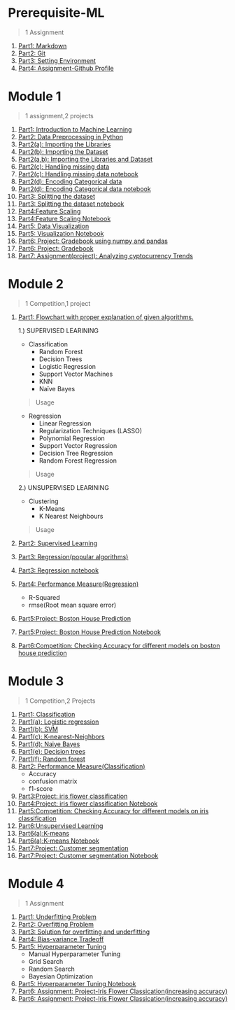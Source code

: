 # Prerequisite-ML

> 1 Assignment

1. [Part1: Markdown](Part1-markdown.md)
2. [Part2: Git](Part2-git.md)
3. [Part3: Setting Environment](Part3-env.md)
4. [Part4: Assignment-Github Profile](Part4-ass.md)

# Module 1

> 1 assignment,2 projects 

1. [Part1: Introduction to Machine Learning ](Part1-ML.md)
2. [Part2: Data Preprocessing in Python](Part2-preprocess.md)
3. [Part2(a): Importing the Libraries](Part2(a)-imp_lib.md)
4. [Part2(b): Importing the Dataset](Part2(b)-imp_data.md)
5. [Part2(a,b): Importing the Libraries and Dataset](Part2(a,b)-imp_lib&data.md)
7. [Part2(c): Handling missing data](Part2(c)-Missing.md)
8. [Part2(c): Handling missing data notebook](Part2(c)-Missing.ipynb)
9. [Part2(d): Encoding Categorical data](Part2(d)-Encoding.md)
10. [Part2(d): Encoding Categorical data notebook](Part2(d)-Encoding.ipynb)
11. [Part3: Splitting the dataset](Part3-split.md)
12. [Part3: Splitting the dataset notebook](Part3-split.ipynb)
13. [Part4:Feature Scaling](part4-feature.md)
14. [Part4:Feature Scaling Notebook](part4-feature.ipynb)
15. [Part5: Data Visualization ](Part5-visualisation_theory.md)
16. [Part5: Visualization Notebook](Part5-visualization.ipynb)
17. [Part6: Project: Gradebook using numpy and pandas](Part6-gradebook.md)
18. [Part6: Project: Gradebook](Part6-gradebook.ipynb)
17. [Part7: Assignment(project): Analyzing cyptocurrency Trends](Part7-crpto.ipynb)

# Module 2

> 1 Competition,1 project
1. [Part1: Flowchart with proper explanation of given algorithms.](Part1-flowchart.md)  

   1.) SUPERVISED LEARINING
     * Classification
       * Random Forest
       * Decision Trees
       * Logistic Regression
       * Support Vector Machines
       * KNN
       * Naïve Bayes
     > Usage
     * Regression
       * Linear Regression
       * Regularization Techniques (LASSO)
       * Polynomial Regression
       * Support Vector Regression
       * Decision Tree Regression
       * Random Forest Regression
     > Usage  
     
   2.) UNSUPERVISED LEARINING
     * Clustering
        * K-Means
        * K Nearest Neighbours
     > Usage
    
2. [Part2: Supervised Learning](Part2-supervised_learning.md)
3. [Part3: Regression(popular algorithms)](Part3-regression.md)
4. [Part3: Regression notebook](Part3-regression.ipynb)
5. [Part4: Performance Measure(Regression)](Part4-Performance_measure-reg.md)
   * R-Squared
   * rmse(Root mean square error)
6. [Part5:Project: Boston House Prediction](Part5-boston.md)
7. [Part5:Project: Boston House Prediction Notebook](Part5-boston.ipynb)
8. [Part6:Competition: Checking Accuracy for different models on boston house prediction](Part6-Competition-accuracy-boston.md)

 # Module 3

> 1 Competition,2 Projects 

1. [Part1: Classification](Part1-classification.md)
2. [Part1(a): Logistic regression](Part1(a)-LoReg.md)
3. [Part1(b): SVM](Part1(b)-SVM.md)
4. [Part1(c): K-nearest-Neighbors](Part1(c)-Knn.md)
5. [Part1(d): Naiye Bayes](Part1(d)-Naive.md)
6. [Part1(e): Decision trees](Part1(e)-Decision.md)
7. [Part1(f): Random forest](Part1(f)-Random.md)
8. [Part2: Performance Measure(Classification)](Part2-Performance_measure-class.md)
    * Accuracy
    * confusion matrix
    * f1-score
9. [Part3:Project: iris flower classification](Part5-iris.md)
7. [Part4:Project: iris flower classification Notebook](Part5-iris.ipynb)
8. [Part5:Competition: Checking Accuracy for different models on iris classification](Part5-Competition-accuracy-iris.md)
9. [Part6:Unsupervised Learning](Part6-Unsuper.md)
10. [Part6(a):K-means](Part6(a)-k-means.md)
11. [Part6(a):K-means Notebook](Part6(a)-k-means.ipynb)
12. [Part7:Project: Customer segmentation](Part7:customer.md)
13. [Part7:Project: Customer segmentation Notebook](Part7:customer.ipynb)


# Module 4

> 1 Assignment 

1. [Part1: Underfitting Problem](Part1-underfitting.md)
2. [Part2: Overfitting Problem](Part2-Overfitting.md)
3. [Part3: Solution for overfitting and underfitting](Part3-solution.md)
4. [Part4: Bias-variance Tradeoff](Part4-Tradeoff.md)
5. [Part5: Hyperparameter Tuning](Part5-tuning.md)
    * Manual Hyperparameter Tuning
    * Grid Search
    * Random Search
    * Bayesian Optimization
6. [Part5: Hyperparameter Tuning Notebook](Part5-tuning.ipynb)
7. [Part6: Assignment: Project-Iris Flower Classication(increasing accuracy)](Part6-iris_accuracy.md)
8. [Part6: Assignment: Project-Iris Flower Classication(increasing accuracy)](Part6-iris_accuracy.ipynb)

